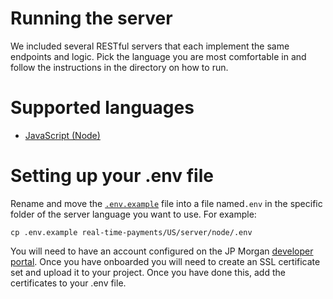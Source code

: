 # Running the server

We included several RESTful servers that each implement the same endpoints and
logic. Pick the language you are most comfortable in and follow the instructions
in the directory on how to run.

# Supported languages

- [JavaScript (Node)](node/README.md)

# Setting up your .env file

Rename and move the [`.env.example`](.env.example) file into a file named`.env` in the specific folder of the server language you want to use. For example:

```
cp .env.example real-time-payments/US/server/node/.env
```

You will need to have an account configured on the JP Morgan [developer portal](https://developer.jpmorgan.com).
Once you have onboarded you will need to create an SSL certificate set and upload it to your project. Once you have done this, add the certificates to your .env file.
